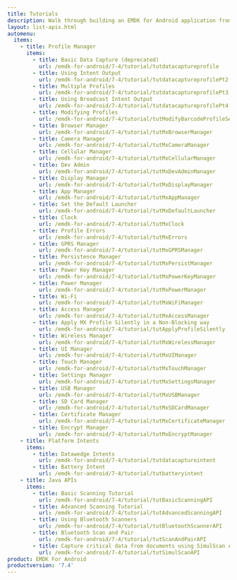 ```yaml
---
title: Tutorials
description: Walk through building an EMDK for Android application from the ground up with one of the following tutorials. Each tutorial includes step by step instructions and associate code.
layout: list-apis.html
automenu:
  items:
    - title: Profile Manager
      items:
        - title: Basic Data Capture (deprecated)
          url: /emdk-for-android/7-4/tutorial/tutdatacaptureprofile
        - title: Using Intent Output
          url: /emdk-for-android/7-4/tutorial/tutdatacaptureprofilePt2
        - title: Multiple Profiles
          url: /emdk-for-android/7-4/tutorial/tutdatacaptureprofilePt3
        - title: Using Broadcast Intent Output
          url: /emdk-for-android/7-4/tutorial/tutdatacaptureprofilePt4
        - title: Modifying Profiles
          url: /emdk-for-android/7-4/tutorial/tutModifyBarcodeProfileSettings
        - title: Browser Manager
          url: /emdk-for-android/7-4/tutorial/tutMxBrowserManager
        - title: Camera Manager
          url: /emdk-for-android/7-4/tutorial/tutMxCameraManager
        - title: Cellular Manager
          url: /emdk-for-android/7-4/tutorial/tutMxCellularManager
        - title: Dev Admin
          url: /emdk-for-android/7-4/tutorial/tutMxDevAdminManager
        - title: Display Manager
          url: /emdk-for-android/7-4/tutorial/tutMxDisplayManager
        - title: App Manager
          url: /emdk-for-android/7-4/tutorial/tutMxAppManager
        - title: Set the Default Launcher
          url: /emdk-for-android/7-4/tutorial/tutMxDefaultLauncher
        - title: Clock
          url: /emdk-for-android/7-4/tutorial/tutMxClock
        - title: Profile Errors
          url: /emdk-for-android/7-4/tutorial/tutMxErrors
        - title: GPRS Manager
          url: /emdk-for-android/7-4/tutorial/tutMxGPRSManager
        - title: Persistence Manager
          url: /emdk-for-android/7-4/tutorial/tutMxPersistManager
        - title: Power Key Manager
          url: /emdk-for-android/7-4/tutorial/tutMxPowerKeyManager
        - title: Power Manager
          url: /emdk-for-android/7-4/tutorial/tutMxPowerManager
        - title: Wi-Fi
          url: /emdk-for-android/7-4/tutorial/tutMxWiFiManager
        - title: Access Manager
          url: /emdk-for-android/7-4/tutorial/tutMxAccessManager
        - title: Apply MX Profile Silently in a Non-Blocking way
          url: /emdk-for-android/7-4/tutorial/tutApplyProfileSilently
        - title: Wireless Manager
          url: /emdk-for-android/7-4/tutorial/tutMxWirelessManager
        - title: UI Manager
          url: /emdk-for-android/7-4/tutorial/tutMxUIManager
        - title: Touch Manager
          url: /emdk-for-android/7-4/tutorial/tutMxTouchManager
        - title: Settings Manager
          url: /emdk-for-android/7-4/tutorial/tutMxSettingsManager
        - title: USB Manager
          url: /emdk-for-android/7-4/tutorial/tutMxUSBManager
        - title: SD Card Manager
          url: /emdk-for-android/7-4/tutorial/tutMxSDCardManager
        - title: Certificate Manager
          url: /emdk-for-android/7-4/tutorial/tutMxCertificateManager
        - title: Encrypt Manager
          url: /emdk-for-android/7-4/tutorial/tutMxEncryptManager
    - title: Platform Intents
      items:
        - title: Datawedge Intents
          url: /emdk-for-android/7-4/tutorial/tutdatacaptureintent
        - title: Battery Intent
          url: /emdk-for-android/7-4/tutorial/tutbatteryintent
    - title: Java APIs
      items:
        - title: Basic Scanning Tutorial
          url: /emdk-for-android/7-4/tutorial/tutBasicScanningAPI
        - title: Advanced Scanning Tutorial
          url: /emdk-for-android/7-4/tutorial/tutAdvancedScanningAPI
        - title: Using Bluetooth Scanners
          url: /emdk-for-android/7-4/tutorial/tutBluetoothScannerAPI
        - title: Bluetooth Scan and Pair
          url: /emdk-for-android/7-4/tutorial/tutScanAndPairAPI
        - title: Capture critical data from documents using SimulScan API
          url: /emdk-for-android/7-4/tutorial/tutSimulScanAPI
product: EMDK For Android
productversion: '7.4'
---
```

















